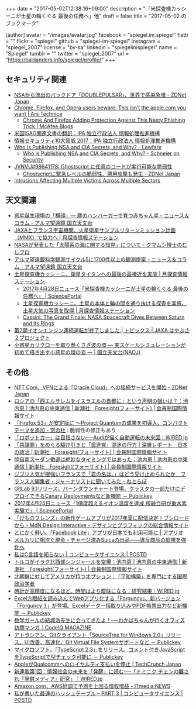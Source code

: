 +++
date = "2017-05-02T12:38:16+09:00"
description = "「米探査機カッシーニが土星の輪くぐる 最後の任務へ」他"
draft = false
title = "2017-05-02 のブックマーク"

[author]
  avatar = "/images/avatar.jpg"
  facebook = "spiegel.im.spiegel"
  flattr = ""
  flickr = "spiegel"
  github = "spiegel-im-spiegel"
  instagram = "spiegel_2007"
  license = "by-sa"
  linkedin = "spiegelimspiegel"
  name = "Spiegel"
  tumblr = ""
  twitter = "spiegel_2007"
  url = "https://baldanders.info/spiegel/profile/"
+++

## セキュリティ関連

- [NSAから流出のバックドア「DOUBLEPULSAR」、世界で感染急増 - ZDNet Japan](https://japan.zdnet.com/article/35100240/?utm_source=dlvr.it&utm_medium=facebook)
- [Chrome, Firefox, and Opera users beware: This isn’t the apple.com you want | Ars Technica](https://arstechnica.com/security/2017/04/chrome-firefox-and-opera-users-beware-this-isnt-the-apple-com-you-want/)
    - [Chrome And Firefox Adding Protection Against This Nasty Phishing Trick | McAfee Blogs](https://securingtomorrow.mcafee.com/business/neutralize-threats/chrome-and-firefox-adding-protection-against-this-nasty-phishing-trick/)
- [米国ISAO関連文書の翻訳：IPA 独立行政法人 情報処理推進機構](http://www.ipa.go.jp/security/publications/isao/index.html)
- [情報セキュリティ10大脅威 2017：IPA 独立行政法人 情報処理推進機構](https://www.ipa.go.jp/security/vuln/10threats2017.html)
- [Who Is Publishing NSA and CIA Secrets, and Why? - Lawfare](https://www.lawfareblog.com/who-publishing-nsa-and-cia-secrets-and-why)
    - [Who is Publishing NSA and CIA Secrets, and Why? - Schneier on Security](https://www.schneier.com/blog/archives/2017/05/who_is_publishi.html)
- [JVNVU#98641178: Ghostscript に任意のコードが実行可能な脆弱性](http://jvn.jp/vu/JVNVU98641178/)
    - [Ghostscriptに緊急レベルの脆弱性、悪用攻撃も発生 - ZDNet Japan](https://japan.zdnet.com/article/35100535/)
- [Intrusions Affecting Multiple Victims Across Multiple Sectors](https://www.us-cert.gov/ncas/alerts/TA17-117A)

## 天文関連

- [惑星誕生現場の「横顔」― 塵のハンバーガーで育つ赤ちゃん星 - ニュース＆コラム - アルマ望遠鏡 国立天文台](http://alma.mtk.nao.ac.jp/j/news/info/2017/0420post_705.html)
- [JAXAとフランス宇宙機関、火星衛星サンプルリターンミッション計画（MMX）で協力へ | 月探査情報ステーション](http://moonstation.jp/blog/marsexp/mmx/jaxa-and-cnes-signed-an-agreement-of-mmx-cooperation)
- [NASAが発表した「太陽系の海に関する知見」について - クマムシ博士のむしブロ](http://horikawad.hatenadiary.com/entry/2017/04/14/181305)
- [アルマ望遠鏡科学観測サイクル5に1700件以上の観測提案 - ニュース＆コラム - アルマ望遠鏡 国立天文台](http://alma.mtk.nao.ac.jp/j/news/info/2017/042551700.html)
- [土星探査機カッシーニ、衛星タイタンへの最後の最接近を実施 | 月探査情報ステーション](http://moonstation.jp/blog/planetaryexp/cassini/cassini-makes-the-last-closest-flyby-for-titan)
    - [2017年4月28日ニュース「米探査機カッシーニが土星の輪くぐる 最後の任務へ」 | SciencePortal](http://scienceportal.jst.go.jp/news/newsflash_review/newsflash/2017/04/20170428_01.html)
    - [土星探査機カッシーニ、土星の本体と輪の間を通り抜ける探査を実施、土星大気の写真を取得 | 月探査情報ステーション](http://moonstation.jp/blog/planetaryexp/cassini/cassini-dive-into-space-between-saturn-and-its-ring-acquiring-photos-and-data)
    - [Cassini: The Grand Finale: NASA Spacecraft Dives Between Saturn and Its Rings](https://saturn.jpl.nasa.gov/news/3032/nasa-spacecraft-dives-between-saturn-and-its-rings/)
- [第2期イオンエンジン連続運転が終了しました | トピックス | JAXA はやぶさ２プロジェクト](http://www.hayabusa2.jaxa.jp/topics/20170428/)
- [小惑星カリクローを取り巻くさざ波の環 ― 実スケールシミュレーションが初めて描き出す小惑星の環の姿 ― | 国立天文台(NAOJ)](http://www.nao.ac.jp/news/science/2017/20170428-cfca.html)

## その他

- [NTT Com、VPNによる「Oracle Cloud」への接続サービスを開始 - ZDNet Japan](https://japan.zdnet.com/article/35100073/)
- [ロシアの「西エルサレムをイスラエルの首都に」という声明の狙いは？：池内恵 | 池内恵の中東通信 | 新潮社　Foresight(フォーサイト) | 会員制国際情報サイト](http://www.fsight.jp/articles/-/42220)
- [「Firefox 53」が安定版に ～Project Quantumの成果を初導入、コンパクトテーマを追加 - 窓の杜](http://forest.watch.impress.co.jp/docs/news/1055998.html) : 脆弱性の修正もあり
- [「ロボットカー」は目指さない──Audiが描く自動運転の未来図｜WIRED.jp](http://wired.jp/waia/2017/audi-innovation_01/)
- [「共謀罪」をめぐる駆け引きと「民進党」混迷の行方 | 深層レポート　日本の政治 | 新潮社　Foresight(フォーサイト) | 会員制国際情報サイト](http://www.fsight.jp/articles/-/42215)
- [陸自南スーダン撤退は絶妙なタイミングではあった：池内恵 | 池内恵の中東通信 | 新潮社　Foresight(フォーサイト) | 会員制国際情報サイト](http://www.fsight.jp/articles/-/42227)
- [ジブリ人気が根強いフランスで「君の名は。」はどう受け止められたか　フランス人編集者・ジャーナリストに聞いてみた - ねとらぼ](http://nlab.itmedia.co.jp/nl/articles/1704/22/news016.html)
- [GitLab 9.1リリース。バーンダウンチャート登場、クラスタの一部だけにデプロイできるCanary Deploymentsなど新機能 － Publickey](http://www.publickey1.jp/blog/17/gitlab_91canary_deployments.html)
- [2017年4月25日ニュース「1億度超えるイオン温度を達成 核融合研が重水素実験で」 | SciencePortal](http://scienceportal.jst.go.jp/news/newsflash_review/newsflash/2017/04/20170425_01.html)
- [「けものフレンズ」の新作ゲームアプリが2017年夏に配信決定！ブシロードから - MdN Design Interactive - デザインとグラフィックの総合情報サイト](http://www.mdn.co.jp/di/newstopics/52896/)
- [とにかく軽い、「Facebook Lite」アプリが日本でも利用可能に | アプリオ](http://appllio.com/20170424-9074-facebook-lite)
- [メルカリに相次ぐ現金・チャージ済みSuicaの出品——違反商品の監視を強化へ](http://jp.techcrunch.com/2017/04/25/mercari-money-suica/)
- [私はC言語を知らない | コンピュータサイエンス | POSTD](http://postd.cc/i-do-not-know-c/)
- [トルコがイラク北西部シンジャールを空爆：池内恵 | 池内恵の中東通信 | 新潮社　Foresight(フォーサイト) | 会員制国際情報サイト](http://www.fsight.jp/articles/-/42247)
- [北朝鮮に対してアメリカが持つオプション : 「平和構築」を専門にする国際政治学者](http://shinodahideaki.blog.jp/archives/16491389.html)
- [時計が高精度になるほど、時間はより曖昧になる：研究結果｜WIRED.jp](http://wired.jp/2017/04/24/entanglement-of-quantum-clocks/)
- [Excel方眼紙を読み込んでWebアプリ化する「Forguncy」、新バージョン「Forguncy 3」が登場。Excelデータ一括取り込みやPDF帳票出力など新機能 － Publickey](http://www.publickey1.jp/blog/17/excelwebforguncyforguncy_3excelpdf.html)
- [数学ガールの結城浩先生に会ってきたよ！──わかばちゃんが行くオフィス訪問マンガ｜CodeIQ MAGAZINE](https://codeiq.jp/magazine/2017/04/51074/)
- [アトラシアン、Gitクライアント「SourceTree for Windows 2.0」リリース。UI改善、高速化、Git Virtual File Systemサポートなど － Publickey](http://www.publickey1.jp/blog/17/gitsourcetree_for_windows_20uigit_virtual_file_system.html)
- [マイクロソフト、「TypeScript 2.3」をリリース。コメント付きJavaScriptをTypeScriptで型チェック可能に － Publickey](http://www.publickey1.jp/blog/17/typescript_23javascripttypescript.html)
- [AppleがQualcommへのロイヤルティ支払いを停止 | TechCrunch Japan](http://jp.techcrunch.com/2017/04/29/20170428apple-stops-paying-royalties-to-qualcomm/)
- [新連載第1回：情報社会の未来を「発酵」に読む──「ドミニク チェンの醸され『発酵メディア』研究」｜WIRED.jp](http://wired.jp/series/ferment-media-research/01_microbes/)
- [Amazon.com、AWS好調で予測を上回る増収増益 - ITmedia NEWS](http://www.itmedia.co.jp/news/articles/1704/28/news067.html)
- [私が書いた最速のハッシュテーブル – PART 3 | コンピュータサイエンス | POSTD](http://postd.cc/i-wrote-the-fastest-hashtable-3/)
